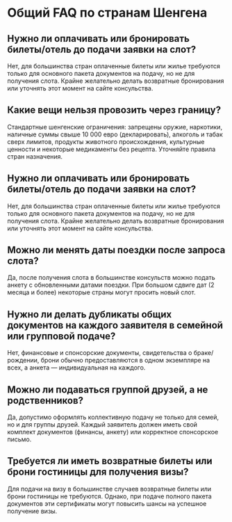 # Общий FAQ по странам Шенгена

## Нужно ли оплачивать или бронировать билеты/отель до подачи заявки на слот?
Нет, для большинства стран оплаченные билеты или жилье требуются только для основного пакета документов на подачу, но не для получения слота. Крайне желательно делать возвратные бронирования или уточнять этот момент на сайте консульства.

## Какие вещи нельзя провозить через границу?
Стандартные шенгенские ограничения: запрещены оружие, наркотики, наличные суммы свыше 10 000 евро (декларировать), алкоголь и табак сверх лимитов, продукты животного происхождения, культурные ценности и некоторые медикаменты без рецепта. Уточняйте правила стран назначения.

## Нужно ли оплачивать или бронировать билеты/отель до подачи заявки на слот?
Нет, для большинства стран оплаченные билеты или жилье требуются только для основного пакета документов на подачу, но не для получения слота. Крайне желательно делать возвратные бронирования или уточнять этот момент на сайте консульства.

## Можно ли менять даты поездки после запроса слота?
Да, после получения слота в большинстве консульств можно подать анкету с обновленными датами поездки. При большом сдвиге дат (2 месяца и более) некоторые страны могут просить новый слот.

## Нужно ли делать дубликаты общих документов на каждого заявителя в семейной или групповой подаче?
Нет, финансовые и спонсорские документы, свидетельства о браке/рождении, брони обычно предоставляются в одном экземпляре на всех, а анкета — индивидуальная на каждого.

## Можно ли подаваться группой друзей, а не родственников?
Да, допустимо оформлять коллективную подачу не только для семей, но и для группы друзей. Каждый заявитель должен иметь свой комплект документов (финансы, анкету) или корректное спонсорское письмо.

## Требуется ли иметь возвратные билеты или брони гостиницы для получения визы?
Для подачи на визу в большинстве случаев возвратные билеты или брони гостиницы не требуются. Однако, при подаче полного пакета документов эти сертификаты могут повысить шансы на успешное получение визы.
